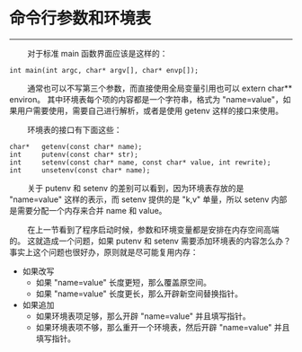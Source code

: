# 命令行参数和环境表
***

&emsp;&emsp;
对于标准 main 函数界面应该是这样的：

    int main(int argc, char* argv[], char* envp[]);

&emsp;&emsp;
通常也可以不写第三个参数，而直接使用全局变量引用也可以 extern char** environ。
其中环境表每个项的内容都是一个字符串，格式为 "name=value"，如果用户需要使用，需要自己进行解析，或者是使用 getenv 这样的接口来使用。

&emsp;&emsp;
环境表的接口有下面这些：

    char*   getenv(const char* name);
    int     putenv(const char* str);
    int     setenv(const char* name, const char* value, int rewrite);
    int     unsetenv(const char* name);

&emsp;&emsp;
关于 putenv 和 setenv 的差别可以看到，因为环境表存放的是 "name=value" 这样的表示，而 setenv 提供的是 "k,v" 单量，所以 setenv 内部是需要分配一个内存来合并 name 和 value。

&emsp;&emsp;
在上一节看到了程序启动时候，参数和环境变量都是安排在内存空间高端的。
这就造成一个问题，如果 putenv 和 setenv 需要添加环境表的内容怎么办？
事实上这个问题也很好办，原则就是尽可能复用内存：

+ 如果改写
    + 如果 "name=value" 长度更短，那么覆盖原空间。
    + 如果 "name=value" 长度更长，那么开辟新空间替换指针。
+ 如果追加
    + 如果环境表项足够，那么开辟 "name=value" 并且填写指针。
    + 如果环境表项不够，那么重开一个环境表，然后开辟 "name=value" 并且填写指针。
